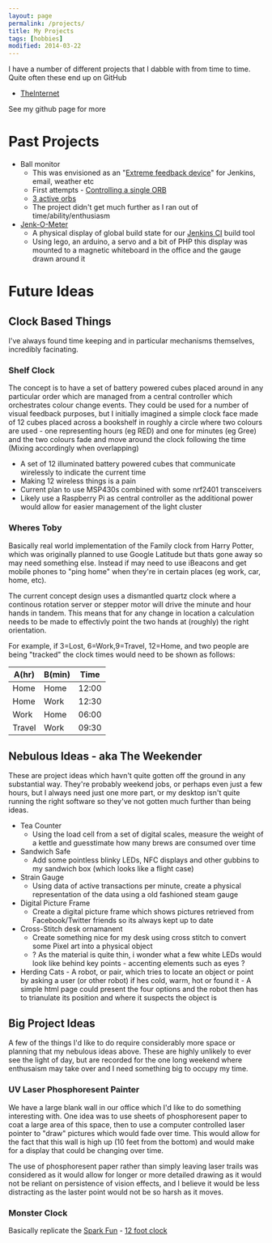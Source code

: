 ```yaml
---
layout: page
permalink: /projects/
title: My Projects
tags: [hobbies]
modified: 2014-03-22
---
```


I have a number of different projects that I dabble with from time to time. Quite often these end up on GitHub

* [TheInternet](/TheInternet/)

See my github page for more


# Past Projects

- Ball monitor
    - This was envisioned as an "[Extreme feedback device](https://www.google.co.uk/search?q=extreme+feedback+device)" for Jenkins, email, weather etc
	- First attempts - [Controlling a single ORB](https://www.youtube.com/watch?v=8ruOxyTRj90)
	- [3 active orbs](https://www.youtube.com/watch?v=hlQ0-M2k6KE)
	- The project didn't get much further as I ran out of time/ability/enthusiasm
- [Jenk-O-Meter](https://github.com/warmfusion/jenk-o-meter)
	- A physical display of global build state for our [Jenkins CI](http://jenkins-ci.org/) build tool
	- Using lego, an arduino, a servo and a bit of PHP this display was mounted to a magnetic whiteboard in the office and the gauge drawn around it
	
# Future Ideas

## Clock Based Things
	
I've always found time keeping and in particular mechanisms themselves, incredibly facinating.

### Shelf Clock

The concept is to have a set of battery powered cubes placed around in any particular order which are managed from a central controller which orchestrates colour change events. They could be used for a number of visual feedback purposes, but I initially imagined a simple clock face made of 12 cubes placed across a bookshelf in roughly a circle where two colours are used - one representing hours (eg RED) and one for minutes (eg Gree) and the two colours fade and move around the clock following the time (Mixing accordingly when overlapping)

- A set of 12 illuminated battery powered cubes that communicate wirelessly to indicate the current time
- Making 12 wireless things is a pain
- Current plan to use MSP430s combined with some nrf2401 transceivers
- Likely use a Raspberry Pi as central controller as the additional power would allow for easier management of the light cluster


### Wheres Toby

Basically real world implementation of the Family clock from Harry Potter, which was originally planned to use Google Latitude but thats gone away so may need something else. Instead if may need to use iBeacons and get mobile phones to "ping home" when they're in certain places (eg work, car, home, etc). 

The current concept design uses a dismantled quartz clock where a continous rotation server or stepper motor will drive the minute and hour hands in tandem. This means that for any change in location a calculation needs to be made to effectivly point the two hands at (roughly) the right orientation.

For example, if 3=Lost, 6=Work,9=Travel, 12=Home, and two people are being "tracked" the clock times would need to be shown as follows:

| A(hr)  | B(min) | Time  |
|--------|--------|-------|
| Home   | Home   | 12:00 |
| Home   | Work   | 12:30 |
| Work   | Home   | 06:00 |
| Travel | Work   | 09:30 |


## Nebulous Ideas - aka The Weekender

These are project ideas which havn't quite gotten off the ground in any substantial way. They're probably weekend jobs, or perhaps even just a few hours, but I always need just one more part, or my desktop isn't quite running the right software so they've not gotten much further than being ideas. 

- Tea Counter
    - Using the load cell from a set of digital scales, measure the weight of a kettle and guesstimate how many brews are consumed over time
- Sandwich Safe
    - Add some pointless blinky LEDs, NFC displays and other gubbins to my sandwich box (which looks like a flight case)
- Strain Gauge
	- Using data of active transactions per minute, create a physical representation of the data using a old fashioned steam gauge
- Digital Picture Frame
	- Create a digital picture frame which shows pictures retrieved from Facebook/Twitter friends so its always kept up to date
- Cross-Stitch desk ornamanent
	- Create something nice for my desk using cross stitch to convert some Pixel art into a physical object
	- ? As the material is quite thin, i wonder what a few white LEDs would look like behind key points - accenting elements such as eyes ?
- Herding Cats
        - A robot, or pair, which tries to locate an object or point by asking a user (or other robot) if hes cold, warm, hot or found it
        - A simple html page could present the four options and the robot then has to trianulate its position and where it suspects the object is


## Big Project Ideas

A few of the things I'd like to do require considerably more space or planning that my nebulous ideas above. These are highly unlikely to ever see the light of day, but are recorded for the one long weekend where enthusaism may take over and I need something big to occupy my time.


### UV Laser Phosphoresent Painter

We have a large blank wall in our office which I'd like to do something interesting with. One idea was to use sheets of phosphoresent paper to coat a large area of this space, then to use a computer controlled laser pointer to "draw" pictures which would fade over time. This would allow for the fact that this wall is high up (10 feet from the bottom) and would make for a display that could be changing over time.

The use of phosphoresent paper rather than simply leaving laser trails was considered as it would allow for longer or more detailed drawing as it would not be reliant on persistence of vision effects, and I believe it would be less distracting as the laster point would not be so harsh as it moves.

### Monster Clock

Basically replicate the [Spark Fun](http://www.sparkfun.com/) - [12 foot clock](https://www.sparkfun.com/tutorials/47)

